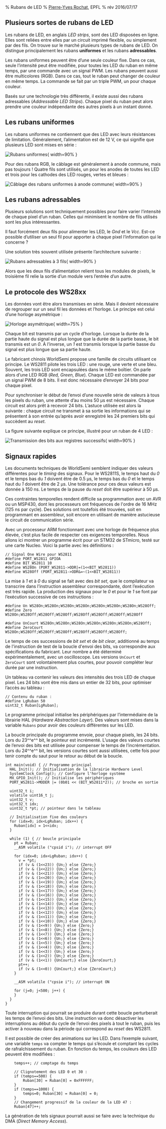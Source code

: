 % Rubans de LED
% [Pierre-Yves Rochat](mailto:pyr@pyr.ch), EPFL
% rév 2016/07/17


## Plusieurs sortes de rubans de LED ###

Les rubans de LED, en anglais *LED strips*, sont des LED disposées en ligne. Elles sont reliées entre elles par un circuit imprimé flexible, ou simplement par des fils. On trouve sur le marché plusieurs types de rubans de LED. On distingue principalement les rubans **uniformes** et les rubans **adressables**.

Les rubans uniformes peuvent être d’une seule couleur fixe. Dans ce cas, seule l’intensité peut être modifiée, pour toutes les LED du ruban en même temps, par une commande avec un signal PWM. Les rubans peuvent aussi être multicolores (RGB). Dans ce cas, tout le ruban peut changer de couleur en même temps. La commande se fait par un triple PWM, un pour chaque couleur.

Basés sur une technologie très différente, il existe aussi des rubans adressables (*Addressable LED Strips*). Chaque pixel du ruban peut alors prendre une couleur indépendante des autres pixels à un instant donné.

## Les rubans uniformes ##

Les rubans uniformes ne contiennent que des LED avec leurs résistances de limitation. Généralement, l’alimentation est de 12 V, ce qui signifie que plusieurs LED sont mises en série :

![Rubans uniformes](images/archi-uniforme.svg "Rubans uniformes"){ width=90% }

Pour des rubans RGB, le câblage est généralement à anode commune, mais pas toujours ! Quatre fils sont utilisés, un pour les anodes de toutes les LED et trois pour les cathodes des LED rouges, vertes et bleues :

![Câblage des rubans uniformes à anode commune](images/uniforme-ac.svg "Câblage des rubans uniformes à anode commune"){ width=90% }


## Les rubans adressables ##

Plusieurs solutions sont techniquement possibles pour faire varier l’intensité de chaque pixel d’un ruban. Celles qui minimisent le nombre de fils utilisés sont les plus intéressantes.

Il faut forcément deux fils pour alimenter les LED, le *Gnd* et le *Vcc*. Est-ce possible d’utiliser un seul fil pour apporter à chaque pixel l’information qui le concerne ?

Une solution très souvent utilisée présente l’architecture suivante :

![Rubans adressables à 3 fils](images/archi-adressable.svg "Rubans adressables à 3 fils"){ width=90% }

Alors que les deux fils d’alimentation relient tous les modules de pixels, le troisième fil relie la sortie d’un module vers l’entrée d’un autre.


## Le protocole des WS28xx ##

Les données vont être alors transmises en série. Mais il devient nécessaire de regrouper sur un seul fil les données et l’horloge. Le principe est celui d’une horloge asymétrique :

![Horloge asymétrique](images/horloge-asym.svg "Horloge asymétrique"){ width=75% }


Chaque bit est transmis par un cycle d’horloge. Lorsque la durée de la partie haute du signal est plus longue que la durée de la partie basse, le bit transmis est un *0*. À l’inverse, un *1* est transmis lorsque la partie basse du signal est plus longue que sa partie haute.

Le fabricant chinois WorldSemi propose une famille de circuits utilisant ce principe. Le WS2811 pilote les trois LED : une rouge, une verte et une bleu. Souvent, les trois LED sont encapsulées dans le même boîtier. On parle alors d’une LED RGB (*Red, Green, Blue*). Chaque LED est commandée par un signal PWM de 8 bits. Il est donc nécessaire d’envoyer 24 bits pour chaque pixel.

Pour synchroniser le début de l’envoi d’une nouvelle série de valeurs à tous les pixels du ruban, une attente d’au moins 50 µs est nécessaire. Chaque circuit est alors prêt à recevoir 24 bits. L’astuce utilisée est alors la suivante : chaque circuit ne transmet à sa sortie les informations qui se présentent à son entrée qu’après avoir enregistré les 24 premiers bits qui succèdent au *reset*.

La figure suivante explique ce principe, illustré pour un ruban de 4 LED :

![Transmission des bits aux registres successifs](images/transmission-ws28.svg "Transmission des bits aux registres successifs"){ width=90% }


## Signaux rapides ##

Les documents techniques de WorldSemi semblent indiquer des valeurs différentes pour le *timing* des signaux. Pour le WS2811S, le temps haut du *0* et le temps bas du *1* doivent être de 0.5 μs, le temps bas du *0* et le temps haut du *1* doivent être de 2 μs. Une tolérance pour ces deux valeurs est donnée à 150 ns. Le temps de la pause du *reset* doit être supérieur à 50 µs.

Ces contraintes temporelles rendent difficile sa programmation avec un AVR ou un MSP430, dont les processeurs ont fréquences de l'ordre de 16 MHz (125 ns par cycle). Des solutions ont toutefois été trouvées, soit en programmant en assembleur, soit encore en utilisant de manière astucieuse le circuit de communication série.

Avec un processeur ARM fonctionnant avec une horloge de fréquence plus élevée, c’est plus facile de respecter ces exigences temporelles. Nous allons ici montrer un programme écrit pour un STM32 de STmicro, testé sur une carte Nucleo. Voici la partie avec les définitions :

~~~~~~~ { .c }
// Signal One Wire pour WS2811
#define PORT_WS2811 GPIOA
#define BIT_WS2811 10
#define WS28On (PORT_WS2811->ODR|=(1<<BIT_WS2811))
#define WS28Off (PORT_WS2811->ODR&=~(1<<BIT_WS2811))
~~~~~~~

La mise à *1* et à *0* du signal se fait avec des *bit set*, que le compilateur va transcrire dans l’instruction assembleur correspondante, dont l’exécution est très rapide. La production des signaux pour le *0* et pour le *1* se font par l’exécution successive de ces instructions :

~~~~~~~ { .c }
#define Un WS28On;WS28On;WS28On;WS28On;WS28On;WS28On;WS28On;WS28Off;
#define Zero WS28On;WS28Off;WS28Off;WS28Off;WS28Off;WS28Off;WS28Off;WS28Off

#define UnCourt WS28On;WS28On;WS28On;WS28On;WS28On;WS28On;WS28Off;
#define ZeroCourt WS28On;WS28Off;WS28Off;WS28Off;WS28Off;WS28Off;WS28Off;
~~~~~~~

Le temps de ces successions de *bit set* et de *bit clear*, additionné au temps de l'instruction de test de la boucle d'envoi des bits, va correspondre aux spécifications du fabricant. Leur nombre a été déterminé expérimentalement, avec un oscilloscope. Les versions `UnCourt` et `ZeroCourt` sont volontairement plus courtes, pour pouvoir compléter leur durée par une instruction.

Un tableau va contenir les valeurs des intensités des trois LED de chaque pixel. Les 24 bits vont être mis dans un entier de 32 bits, pour optimiser l’accès au tableau :

~~~~~~~ { .c }
// Contenu du ruban :
#define LgRuban 50
uint32_t Ruban[LgRuban];
~~~~~~~

Le programme principal initialise les périphériques par l’intermédiaire de la librairie HAL (*Hardware Abstraction Layer*). Des valeurs sont mises dans la variable `Rubans` pour avoir des couleurs différentes sur les LED.

La boucle principale du programme envoie, pour chaque pixels, les 24 bits. Lors du 23^^e^^ bit, le pointeur est incrémenté. L’usage des valeurs courtes de l’envoi des bits est utilisée pour compenser le temps de l’incrémentation. Lors du 24^^e^^ bit, les versions courtes sont aussi utilisées, cette fois pour tenir compte du saut pour le retour au début de la boucle.

~~~~~~~ { .c }
int main(void) { // Programme principal
  HAL_Init(); // Initialisation de la librairie Hardware Level
  SystemClock_Config(); // Configure l'horloge système
  MX_GPIO_Init(); // Initialise les périphériques
  PORT_WS2811->MODER |= (0b01 << (BIT_WS2811*2)); // broche en sortie

  uint32_t i;
  volatile uint16_t j;
  uint32_t v;
  uint32_t idx;
  uint32_t *pt; // pointeur dans le tableau

  // Initialisation fixe des couleurs
  for (idx=0; idx<LgRuban; idx++) {
    Ruban[idx] = 1<<idx;
  }

  while (1) { // boucle principale
    pt = Ruban;
    __ASM volatile ("cpsid i"); // interrupt OFF

    for (idx=0; idx<LgRuban; idx++) {
      v = *pt;
      if (v & (1<<23)) {Un;} else {Zero;}
      if (v & (1<<22)) {Un;} else {Zero;}
      if (v & (1<<21)) {Un;} else {Zero;}
      if (v & (1<<20)) {Un;} else {Zero;}
      if (v & (1<<19)) {Un;} else {Zero;}
      if (v & (1<<18)) {Un;} else {Zero;}
      if (v & (1<<17)) {Un;} else {Zero;}
      if (v & (1<<16)) {Un;} else {Zero;}
      if (v & (1<<15)) {Un;} else {Zero;}
      if (v & (1<<14)) {Un;} else {Zero;}
      if (v & (1<<13)) {Un;} else {Zero;}
      if (v & (1<<12)) {Un;} else {Zero;}
      if (v & (1<<11)) {Un;} else {Zero;}
      if (v & (1<<10)) {Un;} else {Zero;}
      if (v & (1<<9)) {Un;} else {Zero;}
      if (v & (1<<8)) {Un;} else {Zero;}
      if (v & (1<<7)) {Un;} else {Zero;}
      if (v & (1<<6)) {Un;} else {Zero;}
      if (v & (1<<5)) {Un;} else {Zero;}
      if (v & (1<<4)) {Un;} else {Zero;}
      if (v & (1<<3)) {Un;} else {Zero;}
      if (v & (1<<2)) {Un;} else {Zero;}
      if (v & (1<<1)) {UnCourt;} else {ZeroCourt;}
      pt++;
      if (v & (1<<0)) {UnCourt;} else {ZeroCourt;}
    }

    __ASM volatile ("cpsie i"); // interrupt ON

    for (j=0; j<500; j++) {
    }
  }
}
~~~~~~~

Toute interruption qui pourrait se produire durant cette boucle perturberait les temps de l’envoi des bits. Une instruction va donc désactiver les interruptions au début du cycle de l’envoi des pixels à tout le ruban, puis les activer à nouveau dans la période qui correspond au *reset* des WS2811.

Il est possible de créer des animations sur les LED. Dans l’exemple suivant, une variable `temps` va compter le temps qui s’écoule et comptant les cycles de rafraîchissement du ruban. En fonction du temps, les couleurs des LED peuvent être modifiées :

~~~~~~~ { .c }
    temps++; // comptage du temps

    // Clignotement des LED 0 et 30 :
    if (temps==500) {
        Ruban[30] = Ruban[0] = 0xFFFFFF;
    }
    if (temps==1000) {
        temps=0; Ruban[30] = Ruban[0] = 0;
    }
    // Changement progressif de la couleur de la LED 47 :
    Ruban[47]++;
~~~~~~~
<!-- retour au mode normal pour l'éditeur -->

La génération de tels signaux pourrait aussi se faire avec la technique du DMA (*Direct Memory Access*).



